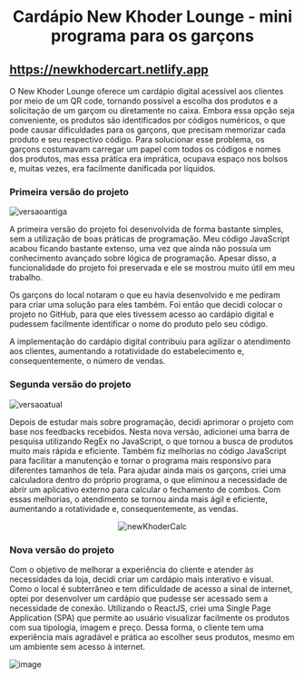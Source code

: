 <h1 align="center">Cardápio New Khoder Lounge - mini programa para os garçons</h1>

## https://newkhodercart.netlify.app

O New Khoder Lounge oferece um cardápio digital acessível aos clientes por meio de um QR code, tornando possível a escolha dos produtos e a solicitação de um garçom ou diretamente no caixa. Embora essa opção seja conveniente, os produtos são identificados por códigos numéricos, o que pode causar dificuldades para os garçons, que precisam memorizar cada produto e seu respectivo código. Para solucionar esse problema, os garçons costumavam carregar um papel com todos os códigos e nomes dos produtos, mas essa prática era imprática, ocupava espaço nos bolsos e, muitas vezes, era facilmente danificada por líquidos.

<h3>Primeira versão do projeto</h3>

![versaoantiga](https://user-images.githubusercontent.com/86988795/178396261-b71474ec-6702-4dd3-9a24-8263f98b8f3d.png)


A primeira versão do projeto foi desenvolvida de forma bastante simples, sem a utilização de boas práticas de programação. Meu código JavaScript acabou ficando bastante extenso, uma vez que ainda não possuía um conhecimento avançado sobre lógica de programação. Apesar disso, a funcionalidade do projeto foi preservada e ele se mostrou muito útil em meu trabalho.

Os garçons do local notaram o que eu havia desenvolvido e me pediram para criar uma solução para eles também. Foi então que decidi colocar o projeto no GitHub, para que eles tivessem acesso ao cardápio digital e pudessem facilmente identificar o nome do produto pelo seu código.

A implementação do cardápio digital contribuiu para agilizar o atendimento aos clientes, aumentando a rotatividade do estabelecimento e, consequentemente, o número de vendas.

<h3>Segunda versão do projeto</h3>

![versaoatual](https://user-images.githubusercontent.com/86988795/178396095-91a40c5d-924a-4bb6-86d2-b96ab83cfb10.png)

Depois de estudar mais sobre programação, decidi aprimorar o projeto com base nos feedbacks recebidos. Nesta nova versão, adicionei uma barra de pesquisa utilizando RegEx no JavaScript, o que tornou a busca de produtos muito mais rápida e eficiente. Também fiz melhorias no código JavaScript para facilitar a manutenção e tornar o programa mais responsivo para diferentes tamanhos de tela. Para ajudar ainda mais os garçons, criei uma calculadora dentro do próprio programa, o que eliminou a necessidade de abrir um aplicativo externo para calcular o fechamento de combos. Com essas melhorias, o atendimento se tornou ainda mais ágil e eficiente, aumentando a rotatividade e, consequentemente, as vendas.
<div align="center">

![newKhoderCalc](https://user-images.githubusercontent.com/86988795/178401536-02bb08a6-ff90-4fb7-87e3-8aac3fe51b33.gif)

</div>

<h3>Nova versão do projeto</h3>

Com o objetivo de melhorar a experiência do cliente e atender às necessidades da loja, decidi criar um cardápio mais interativo e visual. Como o local é subterrâneo e tem dificuldade de acesso a sinal de internet, optei por desenvolver um cardápio que pudesse ser acessado sem a necessidade de conexão. Utilizando o ReactJS, criei uma Single Page Application (SPA) que permite ao usuário visualizar facilmente os produtos com sua tipologia, imagem e preço. Dessa forma, o cliente tem uma experiência mais agradável e prática ao escolher seus produtos, mesmo em um ambiente sem acesso à internet.

![image](https://user-images.githubusercontent.com/86988795/227632458-3bcdfb6f-2e38-48b2-93fc-c318d0fcfbeb.png)
